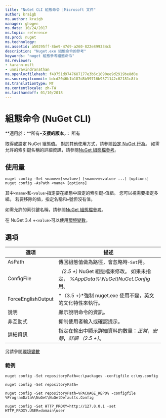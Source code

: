 ```yaml
---
title: "NuGet CLI 組態命令 |Microsoft 文件"
author: kraigb
ms.author: kraigb
manager: ghogen
ms.date: 10/24/2017
ms.topic: reference
ms.prod: nuget
ms.technology: 
ms.assetid: a50295ff-8be9-47d9-a260-822e899334cb
description: "Nuget.exe 組態命令的參考"
keywords: "nuget 組態參考組態命令"
ms.reviewer:
- karann-msft
- unniravindranathan
ms.openlocfilehash: f49751d9747687177e3b6c1890ee9d2919be8d0e
ms.sourcegitcommit: bdcd2046b1b187d8b59716b9571142c02181c8fb
ms.translationtype: MT
ms.contentlocale: zh-TW
ms.lasthandoff: 01/10/2018
---
```

# <a name="config-command-nuget-cli"></a>組態命令 (NuGet CLI)

**適用於：**所有&bullet;**支援的版本，**： 所有

取得或設定 NuGet 組態值。 對於其他使用方式，請參閱[設定 NuGet 行為](../consume-packages/configuring-nuget-behavior.md)。 如需允許的索引鍵名稱的詳細資訊，請參閱[NuGet 組態檔參考](../Schema/nuget-config-file.md)。

## <a name="usage"></a>使用量

```
nuget config -Set <name>=[<value>] [<name>=<value> ...] [options]
nuget config -AsPath <name> [options]
```

其中`<name>`和`<value>`指定要在組態中設定的索引鍵-值組。 您可以視需要指定多組。 若要移除的值，指定名稱和`=`號但沒有值。

如需允許的索引鍵名稱，請參閱[NuGet 組態檔參考](../Schema/nuget-config-file.md)。

在 NuGet 3.4 +`<value>`可以使用[環境變數](cli-ref-environment-variables.md)。

## <a name="options"></a>選項

| 選項 | 描述 |
| --- | --- |
| AsPath | 傳回組態值做為路徑，會忽略時`-Set`用。 |
| ConfigFile | *（2.5 +)* NuGet 組態檔來修改。 如果未指定， *%AppData%\NuGet\NuGet.Config*用。 |
| ForceEnglishOutput | *（3.5 +)*強制 nuget.exe 使用不變，英文的文化特性來執行。 |
| 說明 | 顯示說明命令的資訊。 |
| 非互動式 | 抑制使用者輸入或確認提示。 |
| 詳細資訊 | 指定在輸出中顯示詳細資料的數量：*正常*，*安靜*，*詳細 （2.5 +）*。 |

另請參閱[環境變數](cli-ref-environment-variables.md)

### <a name="examples"></a>範例

```
nuget config -Set repositoryPath=c:\packages -configfile c:\my.config

nuget config -Set repositoryPath=

nuget config -Set repositoryPath=%PACKAGE_REPO% -configfile %ProgramData%\NuGet\NuGetDefaults.Config

nuget config -Set HTTP_PROXY=http://127.0.0.1 -set HTTP_PROXY.USER=domain\user
```

